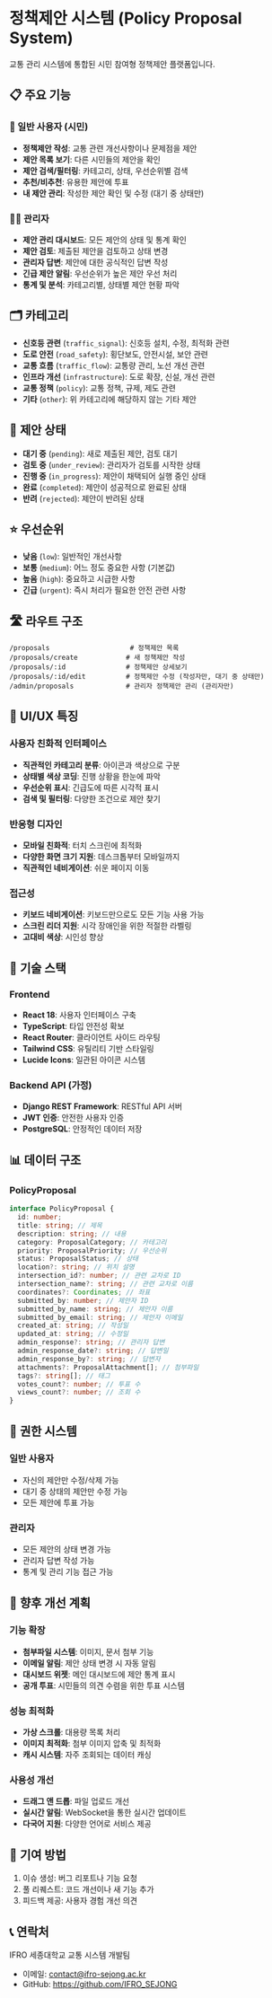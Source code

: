# 정책제안 시스템 (Policy Proposal System)

교통 관리 시스템에 통합된 시민 참여형 정책제안 플랫폼입니다.

## 📋 주요 기능

### 👥 일반 사용자 (시민)

- **정책제안 작성**: 교통 관련 개선사항이나 문제점을 제안
- **제안 목록 보기**: 다른 시민들의 제안을 확인
- **제안 검색/필터링**: 카테고리, 상태, 우선순위별 검색
- **추천/비추천**: 유용한 제안에 투표
- **내 제안 관리**: 작성한 제안 확인 및 수정 (대기 중 상태만)

### 👨‍💼 관리자

- **제안 관리 대시보드**: 모든 제안의 상태 및 통계 확인
- **제안 검토**: 제출된 제안을 검토하고 상태 변경
- **관리자 답변**: 제안에 대한 공식적인 답변 작성
- **긴급 제안 알림**: 우선순위가 높은 제안 우선 처리
- **통계 및 분석**: 카테고리별, 상태별 제안 현황 파악

## 🗂️ 카테고리

- **신호등 관련** (`traffic_signal`): 신호등 설치, 수정, 최적화 관련
- **도로 안전** (`road_safety`): 횡단보도, 안전시설, 보안 관련
- **교통 흐름** (`traffic_flow`): 교통량 관리, 노선 개선 관련
- **인프라 개선** (`infrastructure`): 도로 확장, 신설, 개선 관련
- **교통 정책** (`policy`): 교통 정책, 규제, 제도 관련
- **기타** (`other`): 위 카테고리에 해당하지 않는 기타 제안

## 🚦 제안 상태

- **대기 중** (`pending`): 새로 제출된 제안, 검토 대기
- **검토 중** (`under_review`): 관리자가 검토를 시작한 상태
- **진행 중** (`in_progress`): 제안이 채택되어 실행 중인 상태
- **완료** (`completed`): 제안이 성공적으로 완료된 상태
- **반려** (`rejected`): 제안이 반려된 상태

## ⭐ 우선순위

- **낮음** (`low`): 일반적인 개선사항
- **보통** (`medium`): 어느 정도 중요한 사항 (기본값)
- **높음** (`high`): 중요하고 시급한 사항
- **긴급** (`urgent`): 즉시 처리가 필요한 안전 관련 사항

## 🛣️ 라우트 구조

```
/proposals                    # 정책제안 목록
/proposals/create            # 새 정책제안 작성
/proposals/:id               # 정책제안 상세보기
/proposals/:id/edit          # 정책제안 수정 (작성자만, 대기 중 상태만)
/admin/proposals             # 관리자 정책제안 관리 (관리자만)
```

## 🎨 UI/UX 특징

### 사용자 친화적 인터페이스

- **직관적인 카테고리 분류**: 아이콘과 색상으로 구분
- **상태별 색상 코딩**: 진행 상황을 한눈에 파악
- **우선순위 표시**: 긴급도에 따른 시각적 표시
- **검색 및 필터링**: 다양한 조건으로 제안 찾기

### 반응형 디자인

- **모바일 친화적**: 터치 스크린에 최적화
- **다양한 화면 크기 지원**: 데스크톱부터 모바일까지
- **직관적인 네비게이션**: 쉬운 페이지 이동

### 접근성

- **키보드 네비게이션**: 키보드만으로도 모든 기능 사용 가능
- **스크린 리더 지원**: 시각 장애인을 위한 적절한 라벨링
- **고대비 색상**: 시인성 향상

## 🔧 기술 스택

### Frontend

- **React 18**: 사용자 인터페이스 구축
- **TypeScript**: 타입 안전성 확보
- **React Router**: 클라이언트 사이드 라우팅
- **Tailwind CSS**: 유틸리티 기반 스타일링
- **Lucide Icons**: 일관된 아이콘 시스템

### Backend API (가정)

- **Django REST Framework**: RESTful API 서버
- **JWT 인증**: 안전한 사용자 인증
- **PostgreSQL**: 안정적인 데이터 저장

## 📊 데이터 구조

### PolicyProposal

```typescript
interface PolicyProposal {
  id: number;
  title: string; // 제목
  description: string; // 내용
  category: ProposalCategory; // 카테고리
  priority: ProposalPriority; // 우선순위
  status: ProposalStatus; // 상태
  location?: string; // 위치 설명
  intersection_id?: number; // 관련 교차로 ID
  intersection_name?: string; // 관련 교차로 이름
  coordinates?: Coordinates; // 좌표
  submitted_by: number; // 제안자 ID
  submitted_by_name: string; // 제안자 이름
  submitted_by_email: string; // 제안자 이메일
  created_at: string; // 작성일
  updated_at: string; // 수정일
  admin_response?: string; // 관리자 답변
  admin_response_date?: string; // 답변일
  admin_response_by?: string; // 답변자
  attachments?: ProposalAttachment[]; // 첨부파일
  tags?: string[]; // 태그
  votes_count?: number; // 투표 수
  views_count?: number; // 조회 수
}
```

## 🔐 권한 시스템

### 일반 사용자

- 자신의 제안만 수정/삭제 가능
- 대기 중 상태의 제안만 수정 가능
- 모든 제안에 투표 가능

### 관리자

- 모든 제안의 상태 변경 가능
- 관리자 답변 작성 가능
- 통계 및 관리 기능 접근 가능

## 🚀 향후 개선 계획

### 기능 확장

- **첨부파일 시스템**: 이미지, 문서 첨부 기능
- **이메일 알림**: 제안 상태 변경 시 자동 알림
- **대시보드 위젯**: 메인 대시보드에 제안 통계 표시
- **공개 투표**: 시민들의 의견 수렴을 위한 투표 시스템

### 성능 최적화

- **가상 스크롤**: 대용량 목록 처리
- **이미지 최적화**: 첨부 이미지 압축 및 최적화
- **캐시 시스템**: 자주 조회되는 데이터 캐싱

### 사용성 개선

- **드래그 앤 드롭**: 파일 업로드 개선
- **실시간 알림**: WebSocket을 통한 실시간 업데이트
- **다국어 지원**: 다양한 언어로 서비스 제공

## 🤝 기여 방법

1. 이슈 생성: 버그 리포트나 기능 요청
2. 풀 리퀘스트: 코드 개선이나 새 기능 추가
3. 피드백 제공: 사용자 경험 개선 의견

## 📞 연락처

IFRO 세종대학교 교통 시스템 개발팀

- 이메일: contact@ifro-sejong.ac.kr
- GitHub: https://github.com/IFRO_SEJONG
